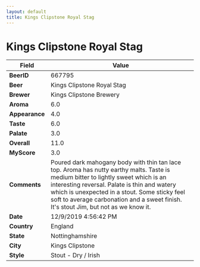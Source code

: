 ```yaml
---
layout: default
title: Kings Clipstone Royal Stag
---
```


# Kings Clipstone Royal Stag

| Field         | Value     |
|---------------|-----------|
| **BeerID** | 667795 |
| **Beer** | Kings Clipstone Royal Stag |
| **Brewer** | Kings Clipstone Brewery |
| **Aroma** | 6.0 |
| **Appearance** | 4.0 |
| **Taste** | 6.0 |
| **Palate** | 3.0 |
| **Overall** | 11.0 |
| **MyScore** | 3.0 |
| **Comments** | Poured dark mahogany body with thin tan lace top. Aroma has nutty earthy malts. Taste is medium bitter to lightly sweet which is an interesting reversal.  Palate is thin and watery which is unexpected in a stout. Some sticky feel soft to average carbonation and a sweet finish. It's stout Jim, but not as we know it. |
| **Date** | 12/9/2019 4:56:42 PM |
| **Country** | England |
| **State** | Nottinghamshire |
| **City** | Kings Clipstone |
| **Style** | Stout - Dry / Irish |

